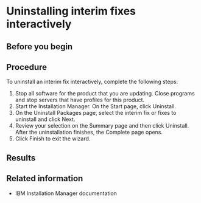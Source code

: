 # Uninstalling interim fixes interactively

## Before you begin

## Procedure

To uninstall an interim fix interactively, complete the
following steps:

1. Stop
all software for the product that you are updating. Close
programs and stop servers that have profiles for this product.
2. Start the Installation Manager. On the Start page, click Uninstall.
3. On the Uninstall Packages page, select the interim fix
or fixes to uninstall and click Next.
4. Review your selection on the Summary page and then click Uninstall.
After the uninstallation finishes, the Complete page opens.
5. Click Finish to exit the wizard.

## Results

## Related information

- IBM Installation Manager documentation
